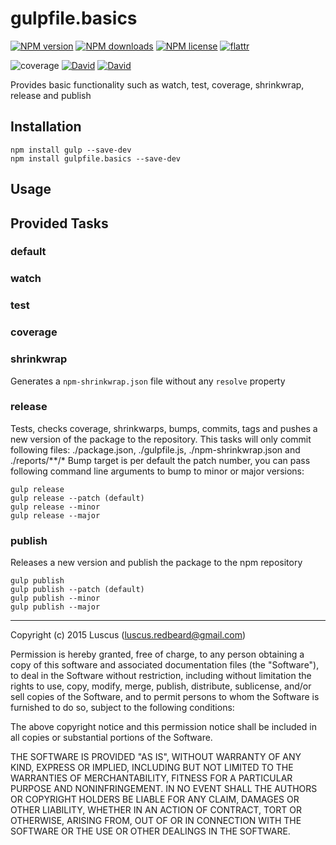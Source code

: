 # gulpfile.basics
[![NPM version](https://img.shields.io/npm/v/gulpfile.basics.svg?style=flat)](https://www.npmjs.com/package/gulpfile.basics "View this project on NPM")
[![NPM downloads](https://img.shields.io/npm/dm/gulpfile.basics.svg?style=flat)](https://www.npmjs.com/package/gulpfile.basics "View this project on NPM")
[![NPM license](https://img.shields.io/npm/l/gulpfile.basics.svg?style=flat)](https://www.npmjs.com/package/gulpfile.basics "View this project on NPM")
[![flattr](https://img.shields.io/badge/flattr-donate-yellow.svg?style=flat)](http://flattr.com/thing/3817419/luscus-on-GitHub)

![coverage](https://cdn.rawgit.com/luscus/gulpfile.basics/master/reports/coverage.svg)
[![David](https://img.shields.io/david/luscus/gulpfile.basics.svg?style=flat)](https://david-dm.org/luscus/gulpfile.basics)
[![David](https://img.shields.io/david/dev/luscus/gulpfile.basics.svg?style=flat)](https://david-dm.org/luscus/gulpfile.basics#info=devDependencies)

Provides basic functionality such as watch, test, coverage, shrinkwrap, release and publish

## Installation

    npm install gulp --save-dev
    npm install gulpfile.basics --save-dev

## Usage

## Provided Tasks

### default

### watch

### test

### coverage

### shrinkwrap

Generates a `npm-shrinkwrap.json` file without any `resolve` property

### release

Tests, checks coverage, shrinkwarps, bumps, commits, tags and pushes a new version of the package to the repository. This tasks will only commit following files: ./package.json, ./gulpfile.js, ./npm-shrinkwrap.json and ./reports/**/*
Bump target is per default the patch number, you can pass following command line arguments to bump to minor or major versions:

    gulp release
    gulp release --patch (default)
    gulp release --minor
    gulp release --major

### publish

Releases a new version and publish the package to the npm repository

    gulp publish
    gulp publish --patch (default)
    gulp publish --minor
    gulp publish --major

    
--------------
Copyright (c) 2015 Luscus (luscus.redbeard@gmail.com)

Permission is hereby granted, free of charge, to any person obtaining a copy of this software and associated documentation files (the "Software"), to deal in the Software without restriction, including without limitation the rights to use, copy, modify, merge, publish, distribute, sublicense, and/or sell copies of the Software, and to permit persons to whom the Software is furnished to do so, subject to the following conditions:

The above copyright notice and this permission notice shall be included in all copies or substantial portions of the Software.

THE SOFTWARE IS PROVIDED "AS IS", WITHOUT WARRANTY OF ANY KIND, EXPRESS OR IMPLIED, INCLUDING BUT NOT LIMITED TO THE WARRANTIES OF MERCHANTABILITY, FITNESS FOR A PARTICULAR PURPOSE AND NONINFRINGEMENT. IN NO EVENT SHALL THE AUTHORS OR COPYRIGHT HOLDERS BE LIABLE FOR ANY CLAIM, DAMAGES OR OTHER LIABILITY, WHETHER IN AN ACTION OF CONTRACT, TORT OR OTHERWISE, ARISING FROM, OUT OF OR IN CONNECTION WITH THE SOFTWARE OR THE USE OR OTHER DEALINGS IN THE SOFTWARE.
